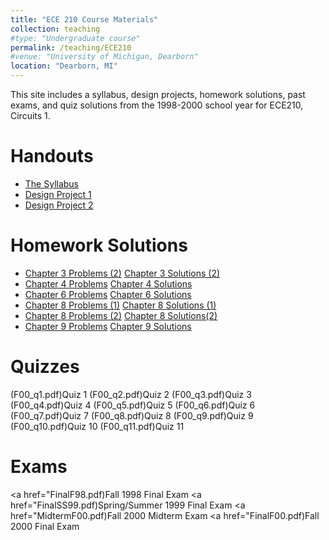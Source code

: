 ```yaml
---
title: "ECE 210 Course Materials"
collection: teaching
#type: "Undergraduate course"
permalink: /teaching/ECE210
#venue: "University of Michigan, Dearborn"
location: "Dearborn, MI"
---
```


This site includes a syllabus, design projects, homework solutions, past exams, and quiz solutions from the 1998-2000 school year for ECE210, Circuits 1. 

Handouts
======
* [The Syllabus](./ECE210/ece210.pdf) 
* [Design Project 1](./ECE210/DesignProject1.pdf) 
* [Design Project 2](./ECE210/DesignProject2.pdf) 



Homework Solutions
======
* [Chapter 3 Problems (2)](./ECE210/Chapter3Problems_2.pdf)		[Chapter 3 Solutions (2)](Chapter3Solutions_2.pdf)
* [Chapter 4 Problems](./ECE210/Chapter4Problems.pdf)		      [Chapter 4 Solutions](./ECE210/Chapter4Solutions.pdf)
* [Chapter 6 Problems](./ECE210/Chapter6Problems.pdf)		      [Chapter 6 Solutions](./ECE210/Chapter6Solutions.pdf)
* [Chapter 8 Problems (1)](./ECE210/Chapter8Problems1.pdf)		  [Chapter 8 Solutions (1)](./ECE210/Chapter8Solutions1.pdf)
* [Chapter 8 Problems (2)](./ECE210/Chapter8Problems2.pdf)		  [Chapter 8 Solutions(2)](./ECE210/Chapter8Solutions2.pdf)
* [Chapter 9 Problems](./ECE210/Chapter9Problems.pdf)       	  [Chapter 9 Solutions](./ECE210/Chapter9Solutions.pdf)

Quizzes
======
(F00_q1.pdf)Quiz 1 
(F00_q2.pdf)Quiz 2 
(F00_q3.pdf)Quiz 3 
(F00_q4.pdf)Quiz 4 
(F00_q5.pdf)Quiz 5 
(F00_q6.pdf)Quiz 6 
(F00_q7.pdf)Quiz 7 
(F00_q8.pdf)Quiz 8 
(F00_q9.pdf)Quiz 9 
(F00_q10.pdf)Quiz 10 
(F00_q11.pdf)Quiz 11 

Exams
======
<a href="FinalF98.pdf)Fall 1998 Final Exam
<a href="FinalSS99.pdf)Spring/Summer 1999 Final Exam
<a href="MidtermF00.pdf)Fall 2000 Midterm Exam
<a href="FinalF00.pdf)Fall 2000 Final Exam
